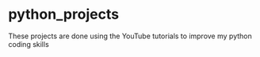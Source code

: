 # python_projects

These projects are done using the YouTube tutorials to improve my python coding skills 
